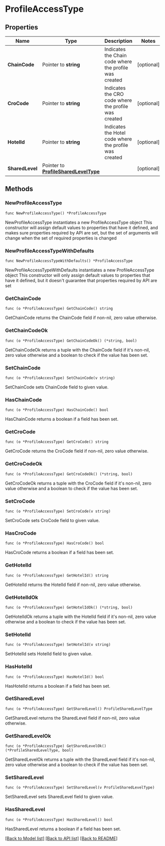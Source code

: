 # ProfileAccessType

## Properties

Name | Type | Description | Notes
------------ | ------------- | ------------- | -------------
**ChainCode** | Pointer to **string** | Indicates the Chain code where the profile was created | [optional] 
**CroCode** | Pointer to **string** | Indicates the CRO code where the profile was created | [optional] 
**HotelId** | Pointer to **string** | Indicates the Hotel code where the profile was created | [optional] 
**SharedLevel** | Pointer to [**ProfileSharedLevelType**](ProfileSharedLevelType.md) |  | [optional] 

## Methods

### NewProfileAccessType

`func NewProfileAccessType() *ProfileAccessType`

NewProfileAccessType instantiates a new ProfileAccessType object
This constructor will assign default values to properties that have it defined,
and makes sure properties required by API are set, but the set of arguments
will change when the set of required properties is changed

### NewProfileAccessTypeWithDefaults

`func NewProfileAccessTypeWithDefaults() *ProfileAccessType`

NewProfileAccessTypeWithDefaults instantiates a new ProfileAccessType object
This constructor will only assign default values to properties that have it defined,
but it doesn't guarantee that properties required by API are set

### GetChainCode

`func (o *ProfileAccessType) GetChainCode() string`

GetChainCode returns the ChainCode field if non-nil, zero value otherwise.

### GetChainCodeOk

`func (o *ProfileAccessType) GetChainCodeOk() (*string, bool)`

GetChainCodeOk returns a tuple with the ChainCode field if it's non-nil, zero value otherwise
and a boolean to check if the value has been set.

### SetChainCode

`func (o *ProfileAccessType) SetChainCode(v string)`

SetChainCode sets ChainCode field to given value.

### HasChainCode

`func (o *ProfileAccessType) HasChainCode() bool`

HasChainCode returns a boolean if a field has been set.

### GetCroCode

`func (o *ProfileAccessType) GetCroCode() string`

GetCroCode returns the CroCode field if non-nil, zero value otherwise.

### GetCroCodeOk

`func (o *ProfileAccessType) GetCroCodeOk() (*string, bool)`

GetCroCodeOk returns a tuple with the CroCode field if it's non-nil, zero value otherwise
and a boolean to check if the value has been set.

### SetCroCode

`func (o *ProfileAccessType) SetCroCode(v string)`

SetCroCode sets CroCode field to given value.

### HasCroCode

`func (o *ProfileAccessType) HasCroCode() bool`

HasCroCode returns a boolean if a field has been set.

### GetHotelId

`func (o *ProfileAccessType) GetHotelId() string`

GetHotelId returns the HotelId field if non-nil, zero value otherwise.

### GetHotelIdOk

`func (o *ProfileAccessType) GetHotelIdOk() (*string, bool)`

GetHotelIdOk returns a tuple with the HotelId field if it's non-nil, zero value otherwise
and a boolean to check if the value has been set.

### SetHotelId

`func (o *ProfileAccessType) SetHotelId(v string)`

SetHotelId sets HotelId field to given value.

### HasHotelId

`func (o *ProfileAccessType) HasHotelId() bool`

HasHotelId returns a boolean if a field has been set.

### GetSharedLevel

`func (o *ProfileAccessType) GetSharedLevel() ProfileSharedLevelType`

GetSharedLevel returns the SharedLevel field if non-nil, zero value otherwise.

### GetSharedLevelOk

`func (o *ProfileAccessType) GetSharedLevelOk() (*ProfileSharedLevelType, bool)`

GetSharedLevelOk returns a tuple with the SharedLevel field if it's non-nil, zero value otherwise
and a boolean to check if the value has been set.

### SetSharedLevel

`func (o *ProfileAccessType) SetSharedLevel(v ProfileSharedLevelType)`

SetSharedLevel sets SharedLevel field to given value.

### HasSharedLevel

`func (o *ProfileAccessType) HasSharedLevel() bool`

HasSharedLevel returns a boolean if a field has been set.


[[Back to Model list]](../README.md#documentation-for-models) [[Back to API list]](../README.md#documentation-for-api-endpoints) [[Back to README]](../README.md)


